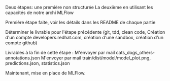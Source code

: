 Deux étapes: une première non structurée
La deuxième en utilisant les capacités de notre archi MLFlow

Première étape faite, voir les détails dans les README de chaque partie

Déterminer le livrable pour l'étape précédente (git, tdd, clean code, Création d'un compte developers.redhat.com, 
création d'une sandbox, création d'un compte github)

Livrables à la fin de cette étape : 
M'envoyer par mail cats_dogs_others-annotations.json
M'envoyer par mail train/dist/model/model_plot.png, predictions.json, statistics.json

Maintenant, mise en place de MLFlow.

